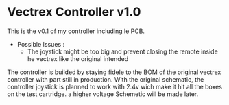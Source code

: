 # Vectrex Controller v1.0
 This is the v0.1 of my controller including le PCB.
 
 - Possible Issues :
	- The joystick might be too big and prevent closing the remote inside he vectrex like the original intended
	
The controller is builded by staying fidele to the BOM of the original vectrex controller with part still in production. With the original schematic, the controller joystick is planned to work with 2.4v wich make it hit all the boxes on the test cartridge. a higher voltage Schemetic will be made later.